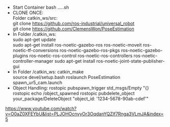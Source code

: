 - Start Container bash .....sh
- CLONE ONCE:  
   Folder catkin_ws/src:  
   git clone https://github.com/ros-industrial/universal_robot  
   git clone https://github.com/ClemensWon/PoseEstimation
- In Folder /catkin_ws:  
   sudo apt-get update  
   sudo apt-get install ros-noetic-gazebo-ros ros-noetic-moveit ros-noetic-tf-conversions ros-noetic-gazebo-ros-pkgs ros-noetic-gazebo-plugins ros-noetic-ros-control ros-noetic-ros-controllers ros-noetic-controller-manager
  sudo apt-get install ros-noetic-joint-state-publisher-gui
- In Folder /catkin_ws:
  catkin_make  
   source devel/setup.bash
  roslaunch PoseEstimation spawn_ur5_cam.launch
- Object Handling:
  rostopic pubspawn_trigger std_msgs/Empty "{}
  rostopic echo /object_spawned
  rostopic pubdelete_object your_package/DeleteObject "object_id: '1234-5678-90ab-cdef'"

https://www.youtube.com/watch?v=O0aZ0XFEYbU&list=PLJOHOcnvyOr3OqdanYQZIf7Rnga3VLmJA&index=5
